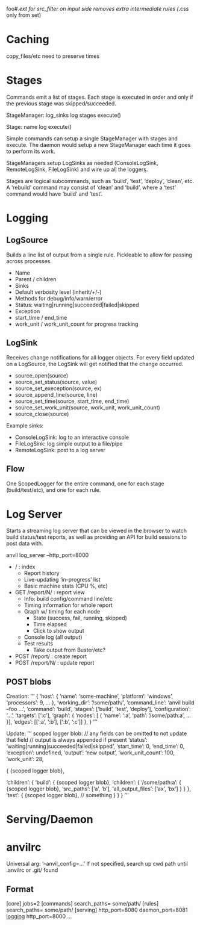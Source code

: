 foo\#*.ext for src\_filter on input side removes extra intermediate rules (*.css only from set)

Caching
=======

copy\_files/etc need to preserve times

Stages
======

Commands emit a list of stages. Each stage is executed in order and only if the previous stage was skipped/succeeded.

StageManager: log\_sinks log stages execute()

Stage: name log execute()

Simple commands can setup a single StageManager with stages and execute. The daemon would setup a new StageManager each time it goes to perform its work.

StageManagers setup LogSinks as needed (ConsoleLogSink, RemoteLogSink, FileLogSink) and wire up all the loggers.

Stages are logical subcommands, such as ‘build’, ‘test’, ‘deploy’, ‘clean’, etc. A ‘rebuild’ command may consist of ‘clean’ and ‘build’, where a ‘test’ command would have ‘build’ and ‘test’.

Logging
=======

LogSource
---------

Builds a line list of output from a single rule. Pickleable to allow for passing across processes.

-   Name
-   Parent / children
-   Sinks
-   Default verbosity level (inherit/+/-)
-   Methods for debug/info/warn/error
-   Status: waiting|running|succeeded|failed|skipped
-   Exception
-   start\_time / end\_time
-   work\_unit / work\_unit\_count for progress tracking

LogSink
-------

Receives change notifications for all logger objects. For every field updated on a LogSource, the LogSink will get notified that the change occurred.

-   source\_open(source)
-   source\_set\_status(source, value)
-   source\_set\_exeception(source, ex)
-   source\_append\_line(source, line)
-   source\_set\_time(source, start\_time, end\_time)
-   source\_set\_work\_unit(source, work\_unit, work\_unit\_count)
-   source\_close(source)

Example sinks:

-   ConsoleLogSink: log to an interactive console
-   FileLogSink: log simple output to a file/pipe
-   RemoteLogSink: post to a log server

Flow
----

One ScopedLogger for the entire command, one for each stage (build/test/etc), and one for each rule.

Log Server
==========

Starts a streaming log server that can be viewed in the browser to watch build status/test reports, as well as providing an API for build sessions to post data with.

anvil log\_server –http\_port=8000

-   / : index
    -   Report history
    -   Live-updating ‘in-progress’ list
    -   Basic machine stats (CPU %, etc)
-   GET /report/N/ : report view
    -   Info: build config/command line/etc
    -   Timing information for whole report
    -   Graph w/ timing for each node
        -   State (success, fail, running, skipped)
        -   Time elapsed
        -   Click to show output
    -   Console log (all output)
    -   Test results
        -   Take output from Buster/etc?
-   POST /report/ : create report
-   POST /report/N/ : update report

POST blobs
----------

Creation: ’’’ { ‘host’: { ‘name’: ‘some-machine’, ‘platform’: ‘windows’, ‘processors’: 9, … }, ‘working\_dir’: ‘/some/path/’, ‘command\_line’: ‘anvil build –foo …’, ‘command’: ‘build’, ‘stages’: \[‘build’, ‘test’, ‘deploy’\], ‘configuration’: ‘…’, ‘targets’: \[‘:c’\], ‘graph’: { ‘nodes’: \[ { ‘name’: ‘:a’, ‘path’: ‘/some/path:a’, … }\], ‘edges’: \[\[‘:a’, ‘:b’\], \[‘:b’, ‘:c’\]\] }, } ’’’

Update: ’’’ scoped logger blob: // any fields can be omitted to not update that field // output is always appended if present ‘status’: ‘waiting|running|succeeded|failed|skipped’, ‘start\_time’: 0, ‘end\_time’: 0, ‘exception’: undefined, ‘output’: ‘new output’, ‘work\_unit\_count’: 100, ‘work\_unit’: 28,

{ {scoped logger blob},

‘children’: { ‘build’: { {scoped logger blob}, ‘children’: { ‘/some/path:a’: { {scoped logger blob}, ‘src\_paths’: \[‘a’, ‘b’\], ‘all\_output\_files’: \[‘ax’, ‘bx’\] } } }, ‘test’: { {scoped logger blob}, // something } } } ’’’

Serving/Daemon
==============

anvilrc
=======

Universal arg: ‘–anvil\_config=…’ If not specified, search up cwd path until .anvilrc or .git/ found

Format
------

\[core\] jobs=2 \[commands\] search\_paths= some/path/ \[rules\] search\_paths= some/path/ \[serving\] http\_port=8080 daemon\_port=8081 [logging](#logging) http\_port=8000 …
